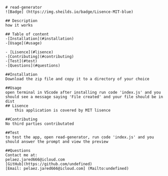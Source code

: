 
    # read-generator
    ![Badge] (https://img.sheilds.io/badge/Lisence-MIT-blue)
    
    ## Description
    how it works

    ## Table of content
    -[Installation](#installation)
    -[Usage](#usage)
    
    - [Lisence](#lisence)
    -[Contributing](#contributing)
    -[Test](#test)
    -[Questions](#questions)
    
    ##Installation
    Download the zip file and copy it to a directory of your choice

    ##Usage
    open terminal in VScode after installing run code 'index.js' and you should see a message saying 'File created' and your file should be in dist
    ## Lisence
        this application is covered by MIT lisence
    
    ##Contributing
    No third parties contributated
    
    ##Test
    to test the app, open read-generator, run code 'index.js' and you should answer the prompt and view the preview
    
    ##Questions
    Contact me at: 
    pelaez.jared666@icloud.com
    [GitHub](https://github.com/undefined)
    [Email: pelaez.jared666@icloud.com] (Mailto:undefined)
    